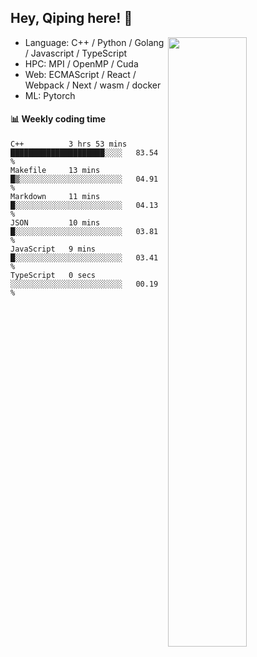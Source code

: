 

## Hey, Qiping here! :wave:

[<img align="right" width="50%" src="https://github-readme-stats.vercel.app/api?username=ppppqp&theme=dark&show_icons=true">](https://metrics.lecoq.io/ppppqp?template=classic)



-   Language: C++ / Python / Golang / Javascript / TypeScript
-   HPC: MPI / OpenMP / Cuda
-   Web: ECMAScript / React / Webpack / Next / wasm / docker
-   ML: Pytorch



#### :bar_chart: Weekly coding time

<!--START_SECTION:waka-->

```text
C++          3 hrs 53 mins   █████████████████████░░░░   83.54 %
Makefile     13 mins         █▒░░░░░░░░░░░░░░░░░░░░░░░   04.91 %
Markdown     11 mins         █░░░░░░░░░░░░░░░░░░░░░░░░   04.13 %
JSON         10 mins         █░░░░░░░░░░░░░░░░░░░░░░░░   03.81 %
JavaScript   9 mins          █░░░░░░░░░░░░░░░░░░░░░░░░   03.41 %
TypeScript   0 secs          ░░░░░░░░░░░░░░░░░░░░░░░░░   00.19 %
```

<!--END_SECTION:waka-->
